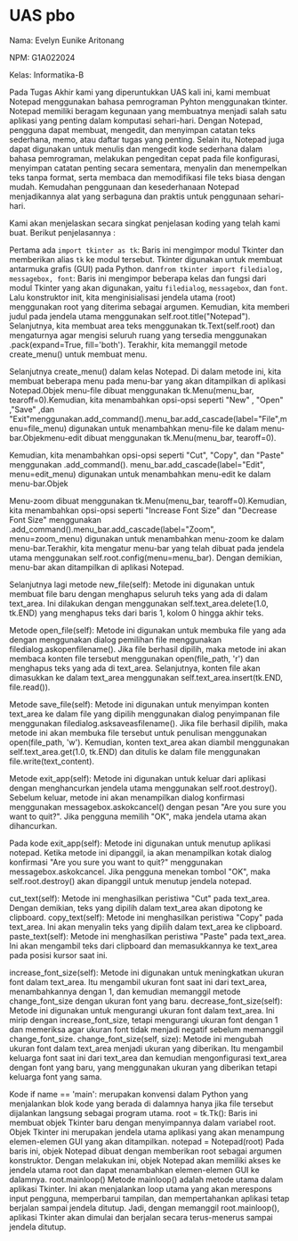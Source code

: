 # UAS pbo
Nama: Evelyn Eunike Aritonang

NPM: G1A022024

Kelas: Informatika-B


Pada  Tugas  Akhir  kami  yang  diperuntukkan  UAS  kali  ini,  kami  membuat  Notepad  menggunakan  bahasa  pemrograman  Pyhton  menggunakan  tkinter.  
Notepad  memiliki  beragam  kegunaan  yang  membuatnya  menjadi  salah  satu  aplikasi  yang  penting  dalam  komputasi  sehari-hari.  Dengan  Notepad,  pengguna  dapat  membuat,  mengedit,  dan  menyimpan  catatan  teks  sederhana,  memo,  atau  daftar  tugas  yang  penting.  Selain  itu,  Notepad  juga  dapat  digunakan  untuk  menulis  dan  mengedit  kode  sederhana  dalam  bahasa  pemrograman,  melakukan  pengeditan  cepat  pada  file  konfigurasi,  menyimpan  catatan  penting  secara  sementara,  menyalin  dan  menempelkan  teks  tanpa  format,  serta  membaca  dan  memodifikasi  file  teks  biasa  dengan  mudah.  Kemudahan  penggunaan  dan  kesederhanaan  Notepad  menjadikannya  alat  yang  serbaguna  dan  praktis  untuk  penggunaan  sehari-hari.

Kami  akan  menjelaskan  secara  singkat  penjelasan  koding  yang  telah  kami  buat.  Berikut  penjelasannya  :  

Pertama ada `import tkinter as tk`: Baris ini mengimpor modul Tkinter dan memberikan alias `tk` ke modul tersebut. Tkinter digunakan untuk membuat antarmuka grafis (GUI) pada Python. dan`from tkinter import filedialog, messagebox, font`: Baris ini mengimpor beberapa kelas dan fungsi dari modul Tkinter yang akan digunakan, yaitu `filedialog`, `messagebox`, dan `font`.
Lalu  konstruktor  init,  kita  menginisialisasi  jendela  utama  (root)  menggunakan  root  yang  diterima  sebagai  argumen.  Kemudian,  kita  memberi  judul  pada  jendela  utama  menggunakan  self.root.title("Notepad").  Selanjutnya,  kita  membuat  area  teks  menggunakan  tk.Text(self.root)  dan  mengaturnya  agar  mengisi  seluruh  ruang  yang  tersedia  menggunakan  .pack(expand=True,  fill='both').  Terakhir,  kita  memanggil  metode  create_menu()  untuk  membuat  menu.

Selanjutnya create_menu()  dalam  kelas  Notepad.  Di  dalam  metode  ini,  kita  membuat  beberapa  menu  pada  menu-bar  yang  akan  ditampilkan  di  aplikasi  Notepad.Objek  menu-file  dibuat  menggunakan  tk.Menu(menu_bar,  tearoff=0).Kemudian,  kita  menambahkan  opsi-opsi  seperti  "New"  ,  "Open"  ,"Save"  ,dan  "Exit"menggunakan.add_command().menu_bar.add_cascade(label="File",menu=file_menu)  digunakan  untuk  menambahkan  menu-file  ke  dalam  menu-bar.Objekmenu-edit  dibuat  menggunakan  tk.Menu(menu_bar,  tearoff=0).

Kemudian,  kita  menambahkan  opsi-opsi  seperti  "Cut",  "Copy",  dan  "Paste"  menggunakan  .add_command().  menu_bar.add_cascade(label="Edit",  menu=edit_menu)  digunakan  untuk  menambahkan  menu-edit  ke  dalam  menu-bar.Objek

Menu-zoom  dibuat  menggunakan  tk.Menu(menu_bar,  tearoff=0).Kemudian,  kita  menambahkan  opsi-opsi  seperti  "Increase  Font  Size"  dan  "Decrease  Font  Size"  menggunakan  .add_command().menu_bar.add_cascade(label="Zoom",  menu=zoom_menu)  digunakan  untuk  menambahkan  menu-zoom  ke  dalam  menu-bar.Terakhir,  kita  mengatur  menu-bar  yang  telah  dibuat  pada  jendela  utama  menggunakan  self.root.config(menu=menu_bar).  Dengan  demikian,  menu-bar  akan  ditampilkan  di  aplikasi  Notepad.

Selanjutnya lagi metode  new_file(self):  Metode  ini  digunakan  untuk  membuat  file  baru  dengan  menghapus  seluruh  teks  yang  ada  di  dalam  text_area.  Ini  dilakukan  dengan  menggunakan  self.text_area.delete(1.0,  tk.END)  yang  menghapus  teks  dari  baris  1,  kolom  0  hingga  akhir  teks. 

Metode  open_file(self):  Metode  ini  digunakan  untuk  membuka  file  yang  ada  dengan  menggunakan  dialog  pemilihan  file  menggunakan  filedialog.askopenfilename().  Jika  file  berhasil  dipilih,  maka  metode  ini  akan  membaca  konten  file  tersebut  menggunakan  open(file_path,  'r')  dan  menghapus  teks  yang  ada  di  text_area.  Selanjutnya,  konten  file  akan  dimasukkan  ke  dalam  text_area  menggunakan  self.text_area.insert(tk.END,  file.read()).

Metode  save_file(self):  Metode  ini  digunakan  untuk  menyimpan  konten  text_area  ke  dalam  file  yang  dipilih  menggunakan  dialog  penyimpanan  file  menggunakan  filedialog.asksaveasfilename().  Jika  file  berhasil  dipilih,  maka  metode  ini  akan  membuka  file  tersebut  untuk  penulisan  menggunakan  open(file_path,  'w').  Kemudian,  konten  text_area  akan  diambil  menggunakan  self.text_area.get(1.0,  tk.END)  dan  ditulis  ke  dalam  file  menggunakan  file.write(text_content). 

Metode  exit_app(self):  Metode  ini  digunakan  untuk  keluar  dari  aplikasi  dengan  menghancurkan  jendela  utama  menggunakan  self.root.destroy().  Sebelum  keluar,  metode  ini  akan  menampilkan  dialog  konfirmasi  menggunakan  messagebox.askokcancel()  dengan  pesan  "Are  you  sure  you  want  to  quit?".  Jika  pengguna  memilih  "OK",  maka  jendela  utama  akan  dihancurkan.


Pada  kode  exit_app(self):  Metode  ini  digunakan  untuk  menutup  aplikasi  notepad.  Ketika  metode  ini  dipanggil,  ia  akan  menampilkan  kotak  dialog  konfirmasi  "Are  you  sure  you  want  to  quit?"  menggunakan  messagebox.askokcancel.  Jika  pengguna  menekan  tombol  "OK",  maka  self.root.destroy()  akan  dipanggil  untuk  menutup  jendela  notepad.  

cut_text(self):  Metode  ini  menghasilkan  peristiwa  "Cut"  pada  text_area.  Dengan  demikian,  teks  yang  dipilih  dalam  text_area  akan  dipotong  ke  clipboard.  copy_text(self):  Metode  ini  menghasilkan  peristiwa  "Copy"  pada  text_area.  Ini  akan  menyalin  teks  yang  dipilih  dalam  text_area  ke  clipboard.  paste_text(self):  Metode  ini  menghasilkan  peristiwa  "Paste"  pada  text_area.  Ini  akan  mengambil  teks  dari  clipboard  dan  memasukkannya  ke  text_area  pada  posisi  kursor  saat  ini.

increase_font_size(self):  Metode  ini  digunakan  untuk  meningkatkan  ukuran  font  dalam  text_area.  Itu  mengambil  ukuran  font  saat  ini  dari  text_area,  menambahkannya  dengan  1,  dan  kemudian  memanggil  metode  change_font_size  dengan  ukuran  font  yang  baru.  decrease_font_size(self):  Metode  ini  digunakan  untuk  mengurangi  ukuran  font  dalam  text_area.  Ini  mirip  dengan  increase_font_size,  tetapi  mengurangi  ukuran  font  dengan  1  dan  memeriksa  agar  ukuran  font  tidak  menjadi  negatif  sebelum  memanggil  change_font_size.  change_font_size(self,  size):  Metode  ini  mengubah  ukuran  font  dalam  text_area  menjadi  ukuran  yang  diberikan.  Itu  mengambil  keluarga  font  saat  ini  dari  text_area  dan  kemudian  mengonfigurasi  text_area  dengan  font  yang  baru,  yang  menggunakan  ukuran  yang  diberikan  tetapi  keluarga  font  yang  sama.

Kode  if  name  ==  'main':  merupakan  konvensi  dalam  Python  yang  menjalankan  blok  kode  yang  berada  di  dalamnya  hanya  jika  file  tersebut  dijalankan  langsung  sebagai  program  utama.  root  =  tk.Tk():  Baris  ini  membuat  objek  Tkinter  baru  dengan  menyimpannya  dalam  variabel  root.  Objek  Tkinter  ini  merupakan  jendela  utama  aplikasi  yang  akan  menampung  elemen-elemen  GUI  yang  akan  ditampilkan.  notepad  =  Notepad(root)  Pada  baris  ini,  objek  Notepad  dibuat  dengan  memberikan  root  sebagai  argumen  konstruktor.  Dengan  melakukan  ini,  objek  Notepad  akan  memiliki  akses  ke  jendela  utama  root  dan  dapat  menambahkan  elemen-elemen  GUI  ke  dalamnya.  root.mainloop()  Metode  mainloop()  adalah  metode  utama  dalam  aplikasi  Tkinter.  Ini  akan  menjalankan  loop  utama  yang  akan  merespons  input  pengguna,  memperbarui  tampilan,  dan  mempertahankan  aplikasi  tetap  berjalan  sampai  jendela  ditutup.  Jadi,  dengan  memanggil  root.mainloop(),  aplikasi  Tkinter  akan  dimulai  dan  berjalan  secara  terus-menerus  sampai  jendela  ditutup.
